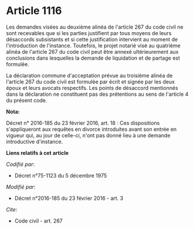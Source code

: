 # Article 1116

Les demandes visées au  deuxième alinéa de l'article 267 du code civil ne sont recevables que si les parties justifient par
tous moyens de leurs désaccords subsistants et si cette justification intervient au moment de l'introduction de l'instance.
Toutefois, le projet notarié visé au  quatrième alinéa de l'article 267 du code civil peut être annexé ultérieurement aux
conclusions dans lesquelles la demande de liquidation et de partage est formulée. 

La déclaration commune d'acceptation prévue au  troisième alinéa de l'article 267 du code civil est formulée par écrit et
signée par les deux époux et leurs avocats respectifs. Les points de désaccord mentionnés dans la déclaration ne constituent
pas des prétentions au sens de l'article 4 du présent code.

**Nota:**

Décret n° 2016-185 du 23 février 2016, art. 18 : Ces dispositions s'appliqueront aux requêtes en divorce introduites avant
son entrée en vigueur qui, au jour de celle-ci, n'ont pas donné lieu à une demande introductive d'instance.

**Liens relatifs à cet article**

_Codifié par_:

  - Décret n°75-1123 du 5 décembre 1975

_Modifié par_:

  - Décret n°2016-185 du 23 février 2016 - art. 3

_Cite_:

  - Code civil - art. 267
